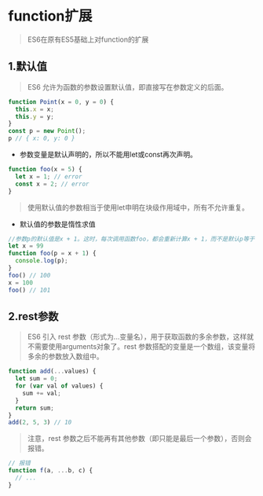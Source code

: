 # function扩展
> ES6在原有ES5基础上对function的扩展

## 1.默认值
> ES6 允许为函数的参数设置默认值，即直接写在参数定义的后面。
```javascript
function Point(x = 0, y = 0) {
  this.x = x;
  this.y = y;
}
const p = new Point();
p // { x: 0, y: 0 }
```
- 参数变量是默认声明的，所以不能用let或const再次声明。
```javascript
function foo(x = 5) {
  let x = 1; // error
  const x = 2; // error
}
```
> 使用默认值的参数相当于使用let申明在块级作用域中，所有不允许重复。
- 默认值的参数是惰性求值
```javascript
//参数p的默认值是x + 1。这时，每次调用函数foo，都会重新计算x + 1，而不是默认p等于 100。
let x = 99
function foo(p = x + 1) {
  console.log(p);
}
foo() // 100
x = 100
foo() // 101
```

## 2.rest参数
> ES6 引入 rest 参数（形式为...变量名），用于获取函数的多余参数，这样就不需要使用arguments对象了。rest 参数搭配的变量是一个数组，该变量将多余的参数放入数组中。
```javascript
function add(...values) {
  let sum = 0;
  for (var val of values) {
    sum += val;
  }
  return sum;
}
add(2, 5, 3) // 10
```
> 注意，rest 参数之后不能再有其他参数（即只能是最后一个参数），否则会报错。
```javascript
// 报错
function f(a, ...b, c) {
  // ...
}
```